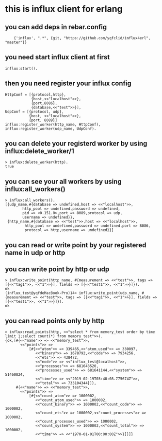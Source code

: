# this is influx client for erlang

## you can add deps in rebar.config
```
    {'influx', ".*", {git, "https://github.com/yqfclid/influx4erl", "master"}}
```

## you need start influx client at first
```
influx:start().
```

## then you need register your influx config
```
HttpConf = [{protocol,http},
            {host,<<"localhost">>},
            {port,8086},
            {database,<<"test">>}],
UdpConf = [{protocol, udp},
           {host, <<"localhost">>},
           {port, 8089}]
influx:register_worker(http_name, HttpConf),
influx:register_worker(udp_name, UdpConf).
```


## you can delete your registerd worker by using influx:delete_worker/1
```
> influx:delete_worker(http).
true
```

## you can see your all workers by using influx:all_workers()
```
> influx:all_workers().
[{udp_name,#{database => undefined,host => <<"localhost">>,
        http_pool => undefined,password => undefined,
        pid => <0.151.0>,port => 8089,protocol => udp,
        username => undefined}},
 {http_name,#{database => <<"test">>,host => <<"localhost">>,
         http_pool => undefined,password => undefined,port => 8086,
         protocol => http,username => undefined}}]
```
## you can read or write point by your registered name in udp or http

## you can write point by http or udp
```
> influx:write_point(http_name, #{measurement => <<"test">>, tags => [{<<"tag1">>, <<"1">>}], fields => [{<<"test1">>, <<"1">>}]}).     
ok
(influx_test@yqfdeMacBook-Pro)14> influx:write_point(udp_name, #{measurement => <<"test">>, tags => [{<<"tag1">>, <<"1">>}], fields => [{<<"test1">>, <<"1">>}]}). 
ok
```

## you can read points only by http
```
> influx:read_points(http, <<"select * from memory_test order by time limit 1;select count(*) from memory_test">>).
{ok,[#{<<"name">> => <<"memory_test">>,
       <<"points">> =>
           [#{<<"atom">> => 339465,<<"atom_used">> => 330097,
              <<"binary">> => 1678792,<<"code">> => 7934256,
              <<"ets">> => 438472,
              <<"node">> => <<"influx_test@localhost">>,
              <<"processes">> => 681643520,
              <<"processes_used">> => 681641144,<<"system">> => 51460824,
              <<"time">> => <<"2019-02-19T03:40:08.775674Z">>,
              <<"total">> => 733104344}]},
     #{<<"name">> => <<"memory_test">>,
       <<"points">> =>
           [#{<<"count_atom">> => 1000002,
              <<"count_atom_used">> => 1000002,
              <<"count_binary">> => 1000002,<<"count_code">> => 1000002,
              <<"count_ets">> => 1000002,<<"count_processes">> => 1000002,
              <<"count_processes_used">> => 1000002,
              <<"count_system">> => 1000002,<<"count_total">> => 1000002,
              <<"time">> => <<"1970-01-01T00:00:00Z">>}]}]}
```